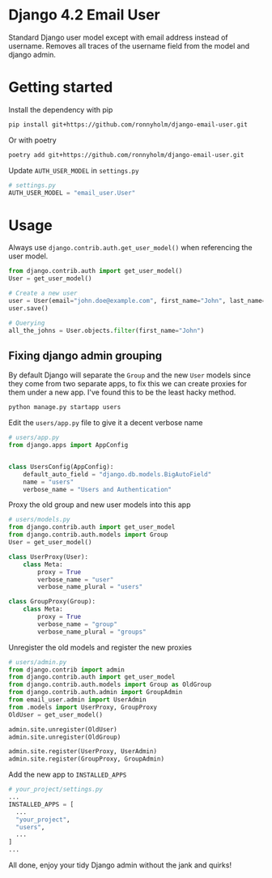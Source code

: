 # Django 4.2 Email User
Standard Django user model except with email address instead of username.
Removes all traces of the username field from the model and django admin.

# Getting started
Install the dependency with pip
```bash
pip install git+https://github.com/ronnyholm/django-email-user.git
```
Or with poetry
```bash
poetry add git+https://github.com/ronnyholm/django-email-user.git
```

Update `AUTH_USER_MODEL` in `settings.py`
```python
# settings.py
AUTH_USER_MODEL = "email_user.User"
```

# Usage
Always use `django.contrib.auth.get_user_model()` when referencing the user model.

```python
from django.contrib.auth import get_user_model()
User = get_user_model()

# Create a new user
user = User(email="john.doe@example.com", first_name="John", last_name="Doe")
user.save()

# Querying
all_the_johns = User.objects.filter(first_name="John")
```

## Fixing django admin grouping
By default Django will separate the `Group` and the new `User` models since they come from two separate apps, to fix this we can create proxies for them under a new app. I've found this to be the least hacky method.
```bash
python manage.py startapp users
```

Edit the `users/app.py` file to give it a decent verbose name
```python
# users/app.py
from django.apps import AppConfig


class UsersConfig(AppConfig):
    default_auto_field = "django.db.models.BigAutoField"
    name = "users"
    verbose_name = "Users and Authentication"
```

Proxy the old group and new user models into this app
```python
# users/models.py
from django.contrib.auth import get_user_model
from django.contrib.auth.models import Group
User = get_user_model()

class UserProxy(User):
    class Meta:
        proxy = True
        verbose_name = "user"
        verbose_name_plural = "users"

class GroupProxy(Group):
    class Meta:
        proxy = True
        verbose_name = "group"
        verbose_name_plural = "groups"
```

Unregister the old models and register the new proxies
```python
# users/admin.py
from django.contrib import admin
from django.contrib.auth import get_user_model
from django.contrib.auth.models import Group as OldGroup
from django.contrib.auth.admin import GroupAdmin
from email_user.admin import UserAdmin
from .models import UserProxy, GroupProxy
OldUser = get_user_model()

admin.site.unregister(OldUser)
admin.site.unregister(OldGroup)

admin.site.register(UserProxy, UserAdmin)
admin.site.register(GroupProxy, GroupAdmin)
```

Add the new app to `INSTALLED_APPS`
```python
# your_project/settings.py
...
INSTALLED_APPS = [
  ...
  "your_project",
  "users",
  ...
]
...
```

All done, enjoy your tidy Django admin without the jank and quirks!
